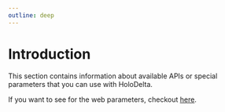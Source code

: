 ```yaml
---
outline: deep
---
```


# Introduction

This section contains information about available APIs or special parameters that you can use
with HoloDelta.

If you want to see for the web parameters, checkout [here](/en-US/api/query-param/general).